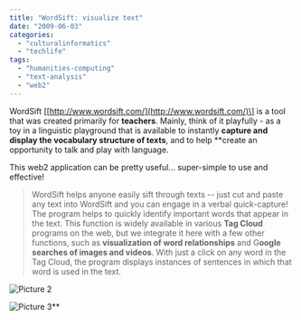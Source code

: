 ```yaml
---
title: "WordSift: visualize text"
date: "2009-06-03"
categories: 
  - "culturalinformatics"
  - "techlife"
tags: 
  - "humanities-computing"
  - "text-analysis"
  - "web2"
---
```


WordSift \[[http://www.wordsift.com/](http://www.wordsift.com/)\] is a tool that was created primarily for **teachers**. Mainly, think of it playfully - as a toy in a linguistic playground that is available to instantly **capture and display the vocabulary structure of texts**, and to help **create an opportunity to talk and play with language.

This web2 application can be pretty useful... super-simple to use and effective!

> WordSift helps anyone easily sift through texts -- just cut and paste any text into WordSift and you can engage in a verbal quick-capture! The program helps to quickly identify important words that appear in the text. This function is widely available in various **Tag Cloud** programs on the web, but we integrate it here with a few other functions, such as **visualization of word relationships** and G**oogle searches of images and videos**. With just a click on any word in the Tag Cloud, the program displays instances of sentences in which that word is used in the text.

![Picture 2](/media/static/blog_img/picture-2.png "Picture 2")

![Picture 3](/media/static/blog_img/picture-3.png "Picture 3")**
